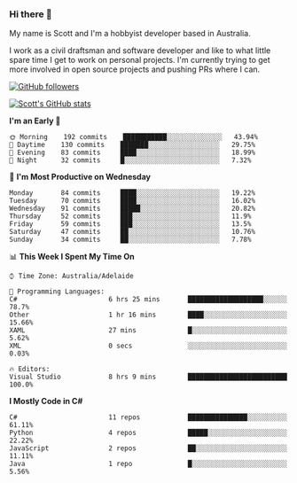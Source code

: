 ### Hi there 👋

My name is Scott and I'm a hobbyist developer based in Australia.

I work as a civil draftsman and software developer and like to what little spare time I get to work on personal projects. I'm currently trying to get more involved in open source projects and pushing PRs where I can. 

[![GitHub followers](https://img.shields.io/github/followers/puppetsw?label=Follow&style=social)](https://github.com/puppetsw?tab=followers)

[![Scott's GitHub stats](https://github-readme-stats.vercel.app/api?username=puppetsw&show_icons=true&theme=dark)](https://github.com/anuraghazra/github-readme-stats)

<!--START_SECTION:waka-->
**I'm an Early 🐤** 

```text
🌞 Morning    192 commits    ███████████░░░░░░░░░░░░░░   43.94% 
🌆 Daytime    130 commits    ███████░░░░░░░░░░░░░░░░░░   29.75% 
🌃 Evening    83 commits     ████░░░░░░░░░░░░░░░░░░░░░   18.99% 
🌙 Night      32 commits     █░░░░░░░░░░░░░░░░░░░░░░░░   7.32%

```
📅 **I'm Most Productive on Wednesday** 

```text
Monday       84 commits     ████░░░░░░░░░░░░░░░░░░░░░   19.22% 
Tuesday      70 commits     ████░░░░░░░░░░░░░░░░░░░░░   16.02% 
Wednesday    91 commits     █████░░░░░░░░░░░░░░░░░░░░   20.82% 
Thursday     52 commits     ███░░░░░░░░░░░░░░░░░░░░░░   11.9% 
Friday       59 commits     ███░░░░░░░░░░░░░░░░░░░░░░   13.5% 
Saturday     47 commits     ██░░░░░░░░░░░░░░░░░░░░░░░   10.76% 
Sunday       34 commits     ██░░░░░░░░░░░░░░░░░░░░░░░   7.78%

```


📊 **This Week I Spent My Time On** 

```text
⌚︎ Time Zone: Australia/Adelaide

💬 Programming Languages: 
C#                       6 hrs 25 mins       ███████████████████░░░░░░   78.7% 
Other                    1 hr 16 mins        ████░░░░░░░░░░░░░░░░░░░░░   15.66% 
XAML                     27 mins             █░░░░░░░░░░░░░░░░░░░░░░░░   5.62% 
XML                      0 secs              ░░░░░░░░░░░░░░░░░░░░░░░░░   0.03%

🔥 Editors: 
Visual Studio            8 hrs 9 mins        █████████████████████████   100.0%

```

**I Mostly Code in C#** 

```text
C#                       11 repos            ███████████████░░░░░░░░░░   61.11% 
Python                   4 repos             █████░░░░░░░░░░░░░░░░░░░░   22.22% 
JavaScript               2 repos             ██░░░░░░░░░░░░░░░░░░░░░░░   11.11% 
Java                     1 repo              █░░░░░░░░░░░░░░░░░░░░░░░░   5.56%

```



<!--END_SECTION:waka-->

<!--
**puppetsw/puppetsw** is a ✨ _special_ ✨ repository because its `README.md` (this file) appears on your GitHub profile.

Here are some ideas to get you started:

- 🔭 I’m currently working on ...
- 🌱 I’m currently learning ...
- 👯 I’m looking to collaborate on ...
- 🤔 I’m looking for help with ...
- 💬 Ask me about ...
- 📫 How to reach me: ...
- 😄 Pronouns: ...
- ⚡ Fun fact: ...
-->
